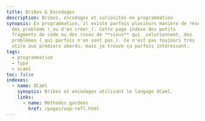 ```yaml
---
title: Bribes & Encodages
description: Bribes, encodages et curiosités en programmation
synopsis: En programmation, il existe parfois plusieurs manière de résoudre
  des problème (_ou d'en créer_). Cette page indexe des petits
  fragments de code ou des ruses de **sioux** qui _solutionnent_ des
  problèmes (_qui parfois n'en sont pas_). Ce n'est pas toujours très
  utile aux premiers abords, mais je trouve ça parfois intéressant.
tags:
  - programmation
  - type
  - ocaml
toc: false
indexes:
  - name: OCaml
    synopsis: Bribes et encodages utilisant le langage OCaml.
    links:
      - name: Méthodes gardées
        href: /pages/oop-refl.html
---
```

